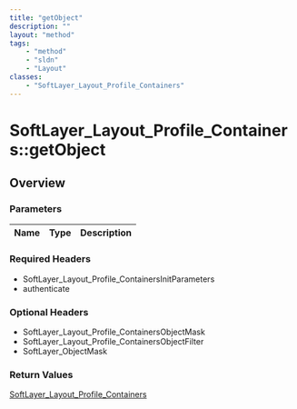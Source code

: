 ```yaml
---
title: "getObject"
description: ""
layout: "method"
tags:
    - "method"
    - "sldn"
    - "Layout"
classes:
    - "SoftLayer_Layout_Profile_Containers"
---
```

# SoftLayer_Layout_Profile_Containers::getObject
## Overview 


### Parameters 
|Name | Type | Description |
| --- | --- | --- |


### Required Headers
* SoftLayer_Layout_Profile_ContainersInitParameters
* authenticate

### Optional Headers
* SoftLayer_Layout_Profile_ContainersObjectMask
* SoftLayer_Layout_Profile_ContainersObjectFilter
* SoftLayer_ObjectMask

### Return Values
<a href='/reference/datatypes/SoftLayer_Layout_Profile_Containers'>SoftLayer_Layout_Profile_Containers </a>

